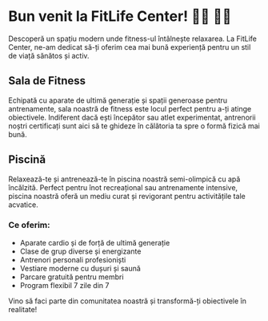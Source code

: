 # Bun venit la FitLife Center! 🏋️‍♂️ 🏊‍♂️

Descoperă un spațiu modern unde fitness-ul întâlnește relaxarea. La FitLife Center, ne-am dedicat să-ți oferim cea mai bună experiență pentru un stil de viață sănătos și activ.

## Sala de Fitness
Echipată cu aparate de ultimă generație și spații generoase pentru antrenamente, sala noastră de fitness este locul perfect pentru a-ți atinge obiectivele. Indiferent dacă ești începător sau atlet experimentat, antrenorii noștri certificați sunt aici să te ghideze în călătoria ta spre o formă fizică mai bună.

## Piscină
Relaxează-te și antrenează-te în piscina noastră semi-olimpică cu apă încălzită. Perfect pentru înot recreațional sau antrenamente intensive, piscina noastră oferă un mediu curat și revigorant pentru activitățile tale acvatice.

### Ce oferim:
- Aparate cardio și de forță de ultimă generație
- Clase de grup diverse și energizante
- Antrenori personali profesioniști
- Vestiare moderne cu dușuri și saună
- Parcare gratuită pentru membri
- Program flexibil 7 zile din 7

Vino să faci parte din comunitatea noastră și transformă-ți obiectivele în realitate! 